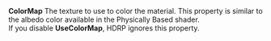 <tr>
<td><strong>ColorMap</strong></td>
<td></td>
<td></td>
<td>The texture to use to color the material. This property is similar to the albedo color available in the Physically Based shader.<br/>If you disable <strong>UseColorMap</strong>, HDRP ignores this property.</td>
</tr>
